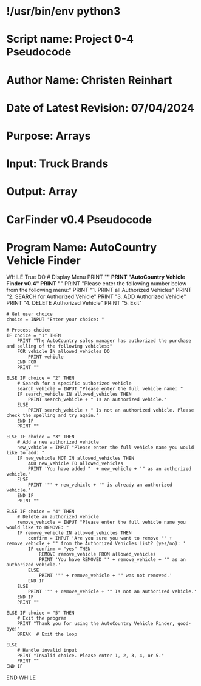 # !/usr/bin/env python3

# Script name: Project 0-4 Pseudocode
# Author Name: Christen Reinhart
# Date of Latest Revision: 07/04/2024
# Purpose: Arrays
# Input: Truck Brands
# Output: Array

# CarFinder v0.4 Pseudocode

# Program Name: AutoCountry Vehicle Finder


WHILE True DO
    # Display Menu
    PRINT "********************************"
    PRINT "AutoCountry Vehicle Finder v0.4"
    PRINT "********************************"
    PRINT "Please enter the following number below from the following menu:"
    PRINT "1. PRINT all Authorized Vehicles"
    PRINT "2. SEARCH for Authorized Vehicle"
    PRINT "3. ADD Authorized Vehicle"
    PRINT "4. DELETE Authorized Vehicle"
    PRINT "5. Exit"
    
    # Get user choice
    choice = INPUT "Enter your choice: "
    
    # Process choice
    IF choice = "1" THEN
        PRINT "The AutoCountry sales manager has authorized the purchase and selling of the following vehicles:"
        FOR vehicle IN allowed_vehicles DO
            PRINT vehicle
        END FOR
        PRINT ""  
    
    ELSE IF choice = "2" THEN
        # Search for a specific authorized vehicle
        search_vehicle = INPUT "Please enter the full vehicle name: "
        IF search_vehicle IN allowed_vehicles THEN
            PRINT search_vehicle + " Is an authorized vehicle."
        ELSE
            PRINT search_vehicle + " Is not an authorized vehicle. Please check the spelling and try again."
        END IF
        PRINT ""  
    
    ELSE IF choice = "3" THEN
        # Add a new authorized vehicle
        new_vehicle = INPUT "Please enter the full vehicle name you would like to add: "
        IF new_vehicle NOT IN allowed_vehicles THEN
            ADD new_vehicle TO allowed_vehicles
            PRINT 'You have added "' + new_vehicle + '" as an authorized vehicle.'
        ELSE
            PRINT '"' + new_vehicle + '" is already an authorized vehicle.'
        END IF
        PRINT ""  
    
    ELSE IF choice = "4" THEN
        # Delete an authorized vehicle
        remove_vehicle = INPUT "Please enter the full vehicle name you would like to REMOVE: "
        IF remove_vehicle IN allowed_vehicles THEN
            confirm = INPUT 'Are you sure you want to remove "' + remove_vehicle + '" from the Authorized Vehicles List? (yes/no): '
            IF confirm = "yes" THEN
                REMOVE remove_vehicle FROM allowed_vehicles
                PRINT 'You have REMOVED "' + remove_vehicle + '" as an authorized vehicle.'
            ELSE
                PRINT '"' + remove_vehicle + '" was not removed.'
            END IF
        ELSE
            PRINT '"' + remove_vehicle + '" Is not an authorized vehicle.'
        END IF
        PRINT ""  

    ELSE IF choice = "5" THEN
        # Exit the program
        PRINT "Thank you for using the AutoCountry Vehicle Finder, good-bye!"
        BREAK  # Exit the loop
    
    ELSE
        # Handle invalid input
        PRINT "Invalid choice. Please enter 1, 2, 3, 4, or 5."
        PRINT ""  
    END IF
END WHILE
